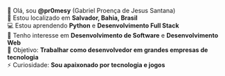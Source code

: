 👋 Olá, sou **@pr0mesy** (Gabriel Proença de Jesus Santana)  
📍 Estou localizado em **Salvador, Bahia, Brasil**  
💻 Estou aprendendo **Python** e **Desenvolvimento Full Stack**  
🚀 Tenho interesse em **Desenvolvimento de Software** e **Desenvolvimento Web**  
🎯 Objetivo: **Trabalhar como desenvolvedor em grandes empresas de tecnologia**  
⚡ Curiosidade: **Sou apaixonado por tecnologia e jogos**  
